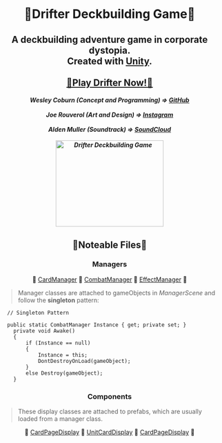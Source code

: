 <h1 align="center">
  💎Drifter Deckbuilding Game💎
</h1>

<h2 align="center">
  A deckbuilding adventure game in corporate dystopia.
  <br>
  Created with <a href="https://www.unity.com">Unity</a>.
  <br><br>
  <a href="https://drifterthegame.com/" target="_blank">💠Play Drifter Now!💠</a>
</h2>

<h5 align="center">
  Wesley Coburn (Concept and Programming) => <a href="https://github.com/weslex555" target="_blank">GitHub</a>
  <br><br>
  Joe Rouverol (Art and Design) => <a href="https://www.instagram.com/dragonswordart/" target="_blank">Instagram</a>
  <br><br>
  Alden Muller (Soundtrack) => <a href="https://soundcloud.com/little_fields" target="_blank">SoundCloud</a>
  <br><br>
  <img src="https://i.imgur.com/YwqUa7z.jpg" alt="Drifter Deckbuilding Game" width="250" height="200">
</h5>

<h2 align="center">
  🚩Noteable Files🚩
</h2>

<h3 align="center">
  Managers
</h3>
  
<p align="center">  
  🔴
  <a href="Assets/Scripts/Managers/CardManager.cs" target="_blank">CardManager</a>
  🔴
  <a href="Assets/Scripts/Managers/CombatManager.cs" target="_blank">CombatManager</a>
  🔴
  <a href="Assets/Scripts/Managers/EffectManager.cs" target="_blank">EffectManager</a>
  🔴
</p>

> Manager classes are attached to gameObjects in *ManagerScene* and follow the **singleton** pattern:
```
  // Singleton Pattern
  
  public static CombatManager Instance { get; private set; }
    private void Awake()
    {
        if (Instance == null)
        {
            Instance = this;
            DontDestroyOnLoad(gameObject);
        }
        else Destroy(gameObject);
    }
  ```
    
<h3 align="center">
  Components
</h3>

> These display classes are attached to prefabs, which are usually loaded from a manager class.

<p align="center">
  🔴
  <a href="Assets/Scripts/Displays/Card Displays/CardPageDisplay.cs" target="_blank">CardPageDisplay</a>
  🔴
  <a href="Assets/Scripts/Cards/Card Displays/Card Displays/UnitCardDisplay.cs" target="_blank">UnitCardDisplay</a>
  🔴
  <a href="Assets/Scripts/Displays/Card Displays/CardPageDisplay.cs" target="_blank">CardPageDisplay</a>
  🔴
</p>
